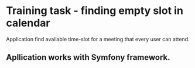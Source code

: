 Training task - finding empty slot in calendar
========================

Application find available time-slot for a meeting that every user can attend.





Apllication works with Symfony framework.
--------------